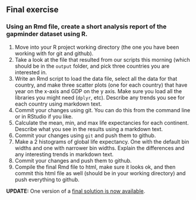 ## Final exercise

### Using an Rmd file, create a short analysis report of the gapminder dataset using R.

1. Move into your R project working directory (the one you have been working with for git and github).
2. Take a look at the file that resulted from our scripts this morning (which should be in the `output` folder, and pick three countries you are interested in.
3. Write an Rmd script to load the data file, select all the data for that country, and make three scatter plots (one for each country) that have year on the x-axis and GDP on the y axis. Make sure you load all the libraries you might need (`dplyr`, etc). Describe any trends you see for each country using markdown text.
4. Commit your changes using git.  You can do this from the command line or in RStudio if you like.
5. Calculate the mean, min, and max life expectancies for each continent. Describe what you see in the results using a markdown text.
6. Commit your changes using `git` and push them to github.
7. Make a 2 histograms of global life expectancy.  One with the default bin widths and one with narrower bin widths. Explain the differences and any interesting trends in markdown text.
8. Commit your changes and push them to github.
9. Compile the final Rmd file to html, make sure it looks ok, and then commit this html file as well (should be in your working directory) and push everything to github.

**UPDATE:** One version of a [final solution is now available](https://github.com/naupaka/Sunday_scripts/blob/master/Final_challenge_solution.Rmd). 
